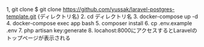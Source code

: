 1, git clone $ git clone https://github.com/yussak/laravel-postgres-template.git {ディレクトリ名}
2. cd ディレクトリ名
3. docker-compose up -d
4. docker-compose exec app bash
5. composer install
6. cp .env.example .env
7. php artisan key:generate
8. locahost:8000にアクセスするとLaravelのトップページが表示される
